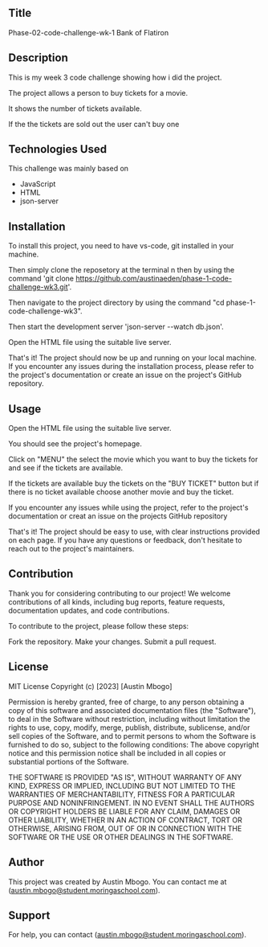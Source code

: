 ## Title
Phase-02-code-challenge-wk-1
Bank of Flatiron

## Description
This is my week 3 code challenge showing how i did the project.

The project allows a person to buy tickets for a movie.

It shows the number of tickets available.

If the the tickets are sold out the user can't buy one


## Technologies Used
This challenge was mainly based on
- JavaScript
- HTML
- json-server

## Installation
To install this project, you need to have vs-code, git installed in your machine.

Then simply clone the reposetory at the terminal n then by using the command 'git clone https://github.com/austinaeden/phase-1-code-challenge-wk3.git'. 

Then navigate to the project directory by using the command "cd phase-1-code-challenge-wk3".

Then start the development server 'json-server --watch db.json'.

Open the HTML file using the suitable live server.

That's it! The project should now be up and running on your local machine. If you encounter any issues during the installation process, please refer to the project's documentation or create an issue on the project's GitHub repository.

## Usage 
Open the HTML file using the suitable live server.

You should see the project's homepage.

Click on "MENU" the select the movie which you want to buy the tickets for and see if the tickets are available.

If the tickets are available buy the tickets on the "BUY TICKET" button but if there is no ticket available choose another movie and buy the ticket.

If you encounter any issues while using the project, refer to the project's documentation or creat an issue on the projects GitHub repository

That's it! The project should be easy to use, with clear instructions provided on each page. If you have any questions or feedback, don't hesitate to reach out to the project's maintainers.

## Contribution 
Thank you for considering contributing to our project! We welcome contributions of all kinds, including bug reports, feature requests, documentation updates, and code contributions.

To contribute to the project, please follow these steps:

Fork the repository.
Make your changes.
Submit a pull request.

## License
MIT License 
Copyright (c) [2023] [Austin Mbogo]

Permission is hereby granted, free of charge, to any person obtaining a copy
of this software and associated documentation files (the "Software"), to deal
in the Software without restriction, including without limitation the rights
to use, copy, modify, merge, publish, distribute, sublicense, and/or sell
copies of the Software, and to permit persons to whom the Software is
furnished to do so, subject to the following conditions:
The above copyright notice and this permission notice shall be included in all
copies or substantial portions of the Software.

THE SOFTWARE IS PROVIDED "AS IS", WITHOUT WARRANTY OF ANY KIND, EXPRESS OR
IMPLIED, INCLUDING BUT NOT LIMITED TO THE WARRANTIES OF MERCHANTABILITY,
FITNESS FOR A PARTICULAR PURPOSE AND NONINFRINGEMENT. IN NO EVENT SHALL THE
AUTHORS OR COPYRIGHT HOLDERS BE LIABLE FOR ANY CLAIM, DAMAGES OR OTHER
LIABILITY, WHETHER IN AN ACTION OF CONTRACT, TORT OR OTHERWISE, ARISING FROM,
OUT OF OR IN CONNECTION WITH THE SOFTWARE OR THE USE OR OTHER DEALINGS IN THE
SOFTWARE.

## Author
This project was created by Austin Mbogo. You can contact me at (austin.mbogo@student.moringaschool.com).

## Support
For help, you can contact (austin.mbogo@student.moringaschool.com).